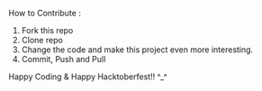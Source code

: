 How to Contribute : 
1. Fork this repo 
2. Clone repo
3. Change the code and make this project even more interesting. 
4. Commit, Push and Pull 

Happy Coding & Happy Hacktoberfest!!  ^_^ 